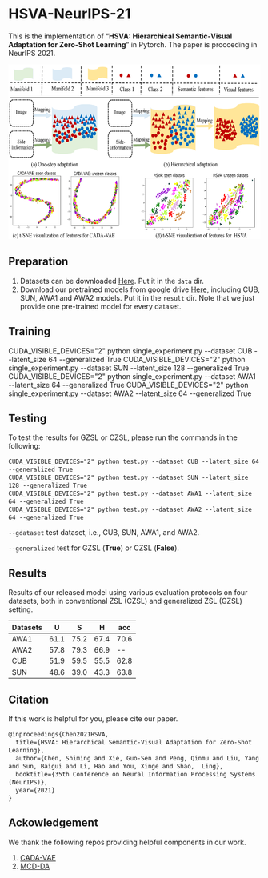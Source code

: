 # HSVA-NeurIPS-21
This is the implementation of “**HSVA: Hierarchical Semantic-Visual Adaptation for Zero-Shot Learning**” in Pytorch. The paper is procceding in NeurIPS 2021.<br/>

<center class="half"><img src="./figs/motivation-new.png" width="700" height="350" alt=""/></center>


<!--## t-SNE Visualization for HSVA w/o SA or DA (Used for Rebuttal)
<b>To view these qualitative results clearly, please download these original figures from [Here](https://github.com/anonymou-ssubmition/HSVA-NeurIPS-21/tree/main/figs).</b>
<center class="half"><img src="./figs/CUB.png" width="700" height="500" alt=""/></center>
<center class="half"><img src="./figs/AWA1.png" width="700" height="500" alt=""/></center>-->

## Preparation
1. Datasets can be downloaded [Here](https://datasets.d2.mpi-inf.mpg.de/xian/xlsa17.zip).  Put it in the `data` dir.
2. Download our pretrained models from google drive [Here](https://drive.google.com/drive/folders/1h_hX114jLEa2ah5k1_Yp1nPoclinuRCw?usp=sharing), including CUB, SUN, AWA1 and AWA2 models. Put it in the `result` dir. Note that we just provide one pre-trained model for every dataset.

## Training
CUDA_VISIBLE_DEVICES="2" python single_experiment.py --dataset CUB --latent_size 64 --generalized True
CUDA_VISIBLE_DEVICES="2" python single_experiment.py --dataset SUN --latent_size 128 --generalized True
CUDA_VISIBLE_DEVICES="2" python single_experiment.py --dataset AWA1 --latent_size 64 --generalized True
CUDA_VISIBLE_DEVICES="2" python single_experiment.py --dataset AWA2 --latent_size 64 --generalized True

## Testing
To test the results for GZSL or CZSL, please run the commands in the following:
```
CUDA_VISIBLE_DEVICES="2" python test.py --dataset CUB --latent_size 64 --generalized True
CUDA_VISIBLE_DEVICES="2" python test.py --dataset SUN --latent_size 128 --generalized True
CUDA_VISIBLE_DEVICES="2" python test.py --dataset AWA1 --latent_size 64 --generalized True
CUDA_VISIBLE_DEVICES="2" python test.py --dataset AWA2 --latent_size 64 --generalized True
```
`--gdataset` test dataset, i.e., CUB, SUN, AWA1, and AWA2.

`--generalized` test for GZSL (**True**) or CZSL (**False**).
 
## Results
Results of our released model using various evaluation protocols on four datasets, both in conventional ZSL (CZSL) and generalized ZSL (GZSL) setting.

|Datasets | U | S| H| acc |
| ----- | ----- | ----- | ----- | ----- |
| AWA1 | 61.1 |	75.2 |	67.4 | 70.6 |
| AWA2 | 57.8	| 79.3	| 66.9 |  --  |
| CUB  | 51.9	| 59.5 |	55.5 | 62.8 |
| SUN  | 48.6	| 39.0	| 43.3 | 63.8 |

## Citation
If this work is helpful for you, please cite our paper.

```
@inproceedings{Chen2021HSVA,  
  title={HSVA: Hierarchical Semantic-Visual Adaptation for Zero-Shot Learning},    
  author={Chen, Shiming and Xie, Guo-Sen and Peng, Qinmu and Liu, Yang and Sun, Baigui and Li, Hao and You, Xinge and Shao,  Ling},    
  booktitle={35th Conference on Neural Information Processing Systems (NeurIPS)}, 
  year={2021}    
}
```
## Ackowledgement
We thank the following repos providing helpful components in our work.
1. [CADA-VAE](https://github.com/edgarschnfld/CADA-VAE-PyTorch)
2. [MCD-DA](https://github.com/mil-tokyo/MCD_DA)
